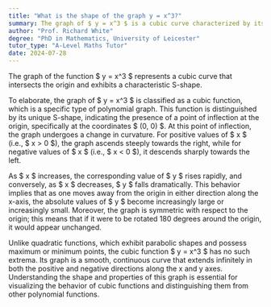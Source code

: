 ```yaml
---
title: "What is the shape of the graph y = x^3?"
summary: The graph of $ y = x^3 $ is a cubic curve characterized by its S-shape, passing through the origin.
author: "Prof. Richard White"
degree: "PhD in Mathematics, University of Leicester"
tutor_type: "A-Level Maths Tutor"
date: 2024-07-28
---
```


The graph of the function $ y = x^3 $ represents a cubic curve that intersects the origin and exhibits a characteristic S-shape.

To elaborate, the graph of $ y = x^3 $ is classified as a cubic function, which is a specific type of polynomial graph. This function is distinguished by its unique S-shape, indicating the presence of a point of inflection at the origin, specifically at the coordinates $ (0, 0) $. At this point of inflection, the graph undergoes a change in curvature. For positive values of $ x $ (i.e., $ x > 0 $), the graph ascends steeply towards the right, while for negative values of $ x $ (i.e., $ x < 0 $), it descends sharply towards the left.

As $ x $ increases, the corresponding value of $ y $ rises rapidly, and conversely, as $ x $ decreases, $ y $ falls dramatically. This behavior implies that as one moves away from the origin in either direction along the x-axis, the absolute values of $ y $ become increasingly large or increasingly small. Moreover, the graph is symmetric with respect to the origin; this means that if it were to be rotated 180 degrees around the origin, it would appear unchanged.

Unlike quadratic functions, which exhibit parabolic shapes and possess maximum or minimum points, the cubic function $ y = x^3 $ has no such extrema. Its graph is a smooth, continuous curve that extends infinitely in both the positive and negative directions along the x and y axes. Understanding the shape and properties of this graph is essential for visualizing the behavior of cubic functions and distinguishing them from other polynomial functions.
    